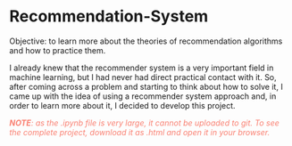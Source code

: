 # Recommendation-System
Objective: to learn more about the theories of recommendation algorithms and how to practice them.

I already knew that the recommender system is a very important field in machine learning, but I had never had direct practical contact with it. So, after coming across a problem and starting to think about how to solve it, I came up with the idea of using a recommender system approach and, in order to learn more about it, I decided to develop this project.


<span style="color: salmon"> ***NOTE**: as the .ipynb file is very large, it cannot be uploaded to git. To see the complete project, download it as .html and open it in your browser.* </span>
